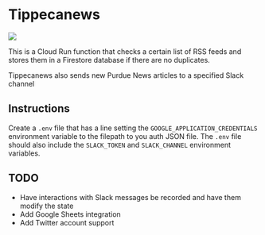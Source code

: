 # Tippecanews
![](https://github.com/fatcat2/tippecanews/.github/workflows/pythonapp.yml/badge.svg)

This is a Cloud Run function that checks a certain list of RSS feeds and stores them in a Firestore database if there are no duplicates.

Tippecanews also sends new Purdue News articles to a specified Slack channel

## Instructions
Create a `.env` file that has a line setting the `GOOGLE_APPLICATION_CREDENTIALS` environment variable to the filepath to you auth JSON file. The `.env` file should also include the `SLACK_TOKEN` and `SLACK_CHANNEL` environment variables.

## TODO
* Have interactions with Slack messages be recorded and have them modify the state
* Add Google Sheets integration
* Add Twitter account support
